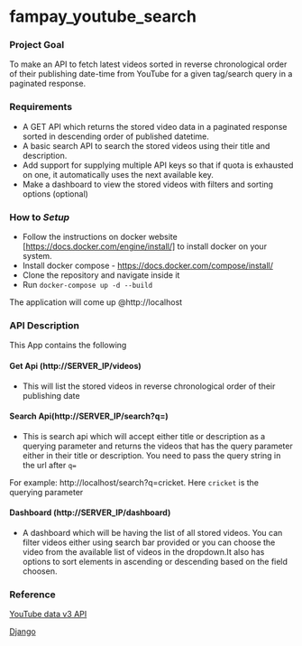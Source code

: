 # fampay_youtube_search
### Project Goal
To make an API to fetch latest videos sorted in reverse chronological order of their publishing date-time from YouTube for a given tag/search query in a paginated response.

### Requirements
- A GET API which returns the stored video data in a paginated response sorted in descending order of published datetime.
- A basic search API to search the stored videos using their title and description.
- Add support for supplying multiple API keys so that if quota is exhausted on one, it automatically uses the next available key.
- Make a dashboard to view the stored videos with filters and sorting options (optional)
    
### How to <i>Setup</i>
 - Follow the instructions on docker website [https://docs.docker.com/engine/install/] to install docker on your system.
 - Install docker compose - https://docs.docker.com/compose/install/
 - Clone the repository and navigate inside it
 - Run `docker-compose up -d --build`

The application will come up @http://localhost

### API Description
This App contains the following 
#### Get Api (http://SERVER_IP/videos)
  - This will list the stored videos in reverse chronological order of their publishing date


#### Search Api(http://SERVER_IP/search?q=)
  - This is search api which will accept either title or description as a querying parameter and returns the videos that has the query parameter either in their title or description.
  You need to pass the query string in the url after `q=`
  
  For example: http://localhost/search?q=cricket. Here `cricket` is the querying parameter

#### Dashboard (http://SERVER_IP/dashboard)
  - A dashboard which will be having the list of all stored videos. You can filter videos either using search bar provided or you can choose the video from the available list of videos in the dropdown.It also has options to sort elements in ascending or descending based on the field choosen.

### Reference
[YouTube data v3 API](https://developers.google.com/youtube/v3/getting-started)

[Django](https://docs.djangoproject.com/en/3.2/)


 
